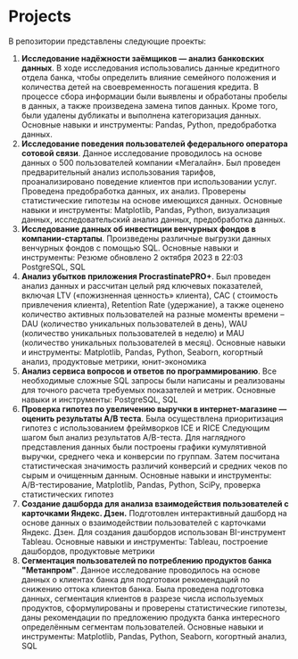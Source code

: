 # Projects

  В репозитории представлены следующие проекты:
1. **Исследование надёжности заёмщиков — анализ банковских данных**.
В ходе исследования использовались данные кредитного отдела банка, чтобы определить
влияние семейного положения и количества детей на своевременность погашения кредита.
В процессе сбора информации были выявлены и обработаны пробелы в данных, а также
произведена замена типов данных. Кроме того, были удалены дубликаты и выполнена
категоризация данных.
Основные навыки и инструменты: Pandas, Python, предобработка данных.
2. **Исследование поведения пользователей федерального оператора сотовой связи**.
Данное исследование проводилось на основе данных о 500 пользователей компании
«Мегалайн». Был проведен предварительный анализ использования тарифов,
проанализировано поведение клиентов при использовании услуг. Проведена предобработка
данных, их анализ. Проверены статистические гипотезы на основе имеющихся данных.
Основные навыки и инструменты: Matplotlib, Pandas, Python, визуализация данных,
исследовательский анализ данных, предобработка данных.
3. **Исследование данных об инвестиции венчурных фондов в компании-стартапы**.
Произведены различные выгрузки данных венчурных фондов с помощью SQL.
Основные навыки и инструменты:
Резюме обновлено 2 октября 2023 в 22:03
PostgreSQL, SQL
4. **Анализ убытков приложения ProcrastinatePRO+**.
Был проведен анализ данных и рассчитан целый ряд ключевых показателей, включая LTV
(«пожизненная ценность» клиента), CAC ( стоимость привлечения клиента), Retention Rate
(удержание), а также оценено количество активных пользователей на разные моменты
времени – DAU (количество уникальных пользователей в день), WAU (количество уникальных
пользователей в неделю) и MAU (количество уникальных пользователей в месяц).
Основные навыки и инструменты: Matplotlib, Pandas, Python, Seaborn, когортный анализ,
продуктовые метрики, юнит-экономика
5. **Анализ сервиса вопросов и ответов по программированию**.
Все необходимые сложные SQL запросы были написаны и реализованы для точного расчета
требуемых показателей и метрик.
Основные навыки и инструменты:
PostgreSQL, SQL
6. **Проверка гипотез по увеличению выручки в интернет-магазине —
оценить результаты A/B теста**.
Была осуществлена приоритизация гипотез с использованием фреймворков ICE и RICE
Следующим шагом был анализ результатов A/B-теста. Для наглядного представления данных
были построены графики кумулятивной выручки, среднего чека и конверсии по группам.
Затем посчитана статистическая значимость различий конверсий и средних чеков по сырым и
очищенным данным.
Основные навыки и инструменты:
A/B-тестирование, Matplotlib, Pandas, Python, SciPy, проверка статистических гипотез
7. **Создание дашборда для анализа взаимодействия пользователей с карточками Яндекс. Дзен.**
Подготовлен интерактивный дашборд на основе данных о взаимодействии пользователей с
карточками Яндекс. Дзен. Для создания дашбордов использован BI-инструмент Tableau.
Основные навыки и инструменты:
Tableau, построение дашбордов, продуктовые метрики
8. **Сегментация пользователей по потреблению продуктов банка "Метанпром"**.
Данное исследование проводилось на основе данных о клиентах банка для подготовки
рекомендаций по снижению оттока клиентов банка.
Была проведена подготовка данных, сегментация клиентов в разрезе числа используемых
продуктов, сформулированы и проверены статистические гипотезы, даны рекомендации по
предложению продукта банка интересного определённым сегментам пользователей.
Основные навыки и инструменты: Matplotlib, Pandas, Python, Seaborn, когортный анализ, SQL
